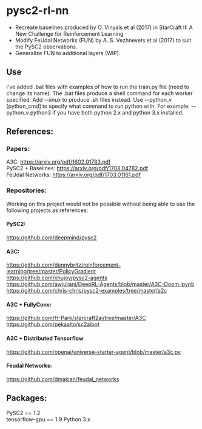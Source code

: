 # pysc2-rl-nn
* Recreate baselines produced by O. Vinyals et al (2017) in StarCraft II: A New Challenge for Reinforcement Learning
* Modify FeUdal Networks (FUN) by A. S. Vezhnevets et al (2017) to suit the PySC2 observations.
* Generalize FUN to additional layers (WIP).

## Use
I've added .bat files with examples of how to run the train.py file (need to change its name). The .bat files produce a shell command for each worker specified. Add *--linux* to produce .sh files instead. Use --python_v [python_cmd] to specify what command to run python with. For example: --python_v python3 if you have both python 2.x and python 3.x installed.

## References:
### Papers:    
A3C: https://arxiv.org/pdf/1602.01783.pdf    
PySC2 + Baselines: https://arxiv.org/pdf/1708.04782.pdf    
FeUdal Networks: https://arxiv.org/pdf/1703.01161.pdf    

### Repositories:
Working on this project would not be possible without being able to use the following projects as references:    
#### PySC2:
https://github.com/deepmind/pysc2    

#### A3C:     
https://github.com/dennybritz/reinforcement-learning/tree/master/PolicyGradient   
https://github.com/xhujoy/pysc2-agents    
https://github.com/awjuliani/DeepRL-Agents/blob/master/A3C-Doom.ipynb    
https://github.com/chris-chris/pysc2-examples/tree/master/a2c    

#### A3C + FullyConv:    
https://github.com/H-Park/starcraft2ai/tree/master/A3C    
https://github.com/pekaalto/sc2aibot    

#### A3C + Distributed Tensorflow        
https://github.com/openai/universe-starter-agent/blob/master/a3c.py    

#### Feudal Networks:    
https://github.com/dmakian/feudal_networks    

## Packages:
PySC2 == 1.2    
tensorflow-gpu == 1.9
Python 3.x
